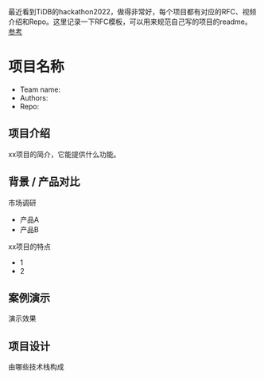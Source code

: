 最近看到TiDB的hackathon2022，做得非常好，每个项目都有对应的RFC、视频介绍和Repo。这里记录一下RFC模板，可以用来规范自己写的项目的readme。
[参考](https://gist.github.com/Lloyd-Pottiger/2f9bfabcfd0e86230251ebb54315cf3d)

# 项目名称
- Team name: 
- Authors: 
- Repo: 
## 项目介绍

xx项目的简介，它能提供什么功能。

## 背景 / 产品对比
市场调研

- 产品A
- 产品B

xx项目的特点

- 1
- 2

## 案例演示

演示效果

## 项目设计

由哪些技术栈构成